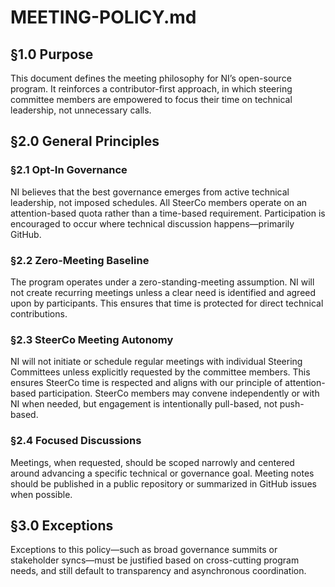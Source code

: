 # MEETING-POLICY.md

## §1.0 Purpose

This document defines the meeting philosophy for NI’s open-source program. It reinforces a contributor-first approach, in which steering committee members are empowered to focus their time on technical leadership, not unnecessary calls.

## §2.0 General Principles

### §2.1 Opt-In Governance

NI believes that the best governance emerges from active technical leadership, not imposed schedules. All SteerCo members operate on an attention-based quota rather than a time-based requirement. Participation is encouraged to occur where technical discussion happens—primarily GitHub.

### §2.2 Zero-Meeting Baseline

The program operates under a zero-standing-meeting assumption. NI will not create recurring meetings unless a clear need is identified and agreed upon by participants. This ensures that time is protected for direct technical contributions.

### §2.3 SteerCo Meeting Autonomy

NI will not initiate or schedule regular meetings with individual Steering Committees unless explicitly requested by the committee members. This ensures SteerCo time is respected and aligns with our principle of attention-based participation. SteerCo members may convene independently or with NI when needed, but engagement is intentionally pull-based, not push-based.

### §2.4 Focused Discussions

Meetings, when requested, should be scoped narrowly and centered around advancing a specific technical or governance goal. Meeting notes should be published in a public repository or summarized in GitHub issues when possible.

## §3.0 Exceptions

Exceptions to this policy—such as broad governance summits or stakeholder syncs—must be justified based on cross-cutting program needs, and still default to transparency and asynchronous coordination.
